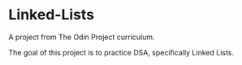 # Linked-Lists

A project from The Odin Project curriculum.

The goal of this project is to practice DSA, specifically Linked Lists.
